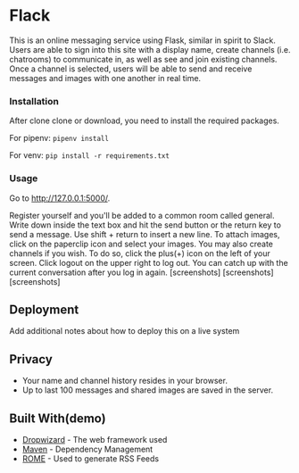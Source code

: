 # Flack

This is an online messaging service using Flask, similar in spirit to Slack. Users are able to sign into this site with a display name, create channels (i.e. chatrooms) to communicate in, as well as see and join existing channels. Once a channel is selected, users will be able to send and receive messages and images with one another in real time.

### Installation
After clone clone or download, you need to install the required packages.

For pipenv:
`pipenv install`

For venv:
`pip install -r requirements.txt`

### Usage
Go to http://127.0.0.1:5000/. 

Register yourself and you'll be added to a common room called general. Write down inside the text box and hit the send button or the return key to send a message. Use shift + return to insert a new line. To attach images, click on the paperclip icon and select your images. You may also create channels if you wish. To do so, click the plus(+) icon on the left of your screen. Click logout on the upper right to log out. You can catch up with the current conversation after you log in again.
[screenshots] [screenshots] [screenshots]

## Deployment

Add additional notes about how to deploy this on a live system

## Privacy
* Your name and channel history resides in your browser.
* Up to last 100 messages and shared images are saved in the server.

## Built With(demo)

* [Dropwizard](http://www.dropwizard.io/1.0.2/docs/) - The web framework used
* [Maven](https://maven.apache.org/) - Dependency Management
* [ROME](https://rometools.github.io/rome/) - Used to generate RSS Feeds

